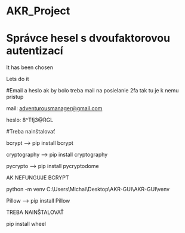 # AKR_Project

# Správce hesel s dvoufaktorovou autentizací

It has been chosen

Lets do it 

#Email a heslo 
ak by bolo treba mail na posielanie 2fa tak tu je k nemu pristup 

mail: adventurousmanager@gmail.com

heslo: 8^Tfj3@RGL

#Treba nainštalovať 

bcrypt --> pip install bcrypt

cryptography --> pip install cryptography

pycrypto --> pip install pycryptodome

AK NEFUNGUJE BCRYPT

python -m venv C:\Users\Michal\Desktop\AKR-GUI\AKR-GUI\venv

Pillow --> pip install Pillow

TREBA NAINŠTALOVAŤ

pip install wheel
